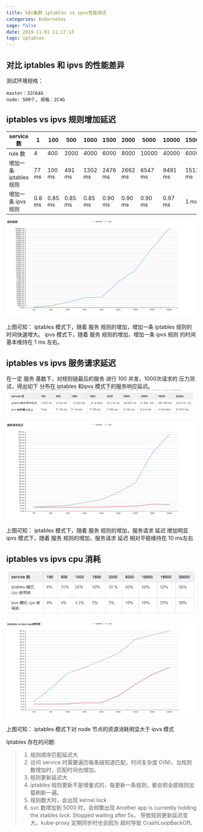 ```yaml
---
title: k8s集群 iptables vs ipvs性能测试
categories: Kubernetes
sage: false
date: 2019-11-01 11:17:13
tags: iptables
---
```


## 对比 iptables 和 ipvs 的性能差异

测试环境规格：

    master：32C64G
    node: 500个, 规格：2C4G

<!-- more -->

## iptables vs  ipvs 规则增加延迟

|service 数|1|100|500|1000|1500|2000|5000|10000|15000|20000|
|---|---|---|---|---|---|---|---|---|---|---|
|rule 数|4|400|2000|4000|6000|8000|10000|40000|60000|80000|
|增加一条 iptables 规则|77 ms|100 ms|491 ms|1302 ms|2476 ms|2662 ms|6547 ms|9491 ms|15125 ms|20000 ms|
|增加一条 ipvs 规则|0.8 ms|0.85 ms|0.85 ms|0.85 ms|0.90 ms|0.90 ms|0.90 ms|0.97 ms|1 ms|1.52 ms|

![ipvs](k8s集群-iptables-vs-ipvs性能测试/1.png)

上图可知：
iptables 模式下，随着 服务 规则的增加，增加一条 iptables 规则的时间快速增大。
ipvs 模式下，随着 服务 规则的增加，增加一条 ipvs 规则 的时间基本维持在 1 ms 左右。

## iptables vs  ipvs  服务请求延迟

在一定 服务 基数下，对规则链最后的服务 进行 100 并发，1000次请求的 压力测试，得出如下 分布在 iptables 和ipvs 模式下的服务响应延迟。
![ipvs](k8s集群-iptables-vs-ipvs性能测试/21.png)

![ipvs](k8s集群-iptables-vs-ipvs性能测试/2.png)

上图可知：
iptables 模式下，随着 服务 规则的增加，服务请求 延迟 增加明显
ipvs 模式下，随着 服务 规则的增加，服务请求 延迟 相对平稳维持在 10 ms左右

## iptables vs  ipvs  cpu 消耗

![ipvs](k8s集群-iptables-vs-ipvs性能测试/32.png)

![ipvs](k8s集群-iptables-vs-ipvs性能测试/3.png)

上图可知：
iptables 模式下对 node 节点的资源消耗明显大于  ipvs 模式

Iptables 存在的问题:

>1. 规则顺序匹配延迟大
>2. 访问 service 时需要遍历每条链知道匹配，时间复杂度 O(N)，当规则数增加时，匹配时间也增加。
>3. 规则更新延迟大
>4. iptables 规则更新不是增量式的，每更新一条规则，都会把全部规则加载刷新一遍。
>5. 规则数大时，会出现 kernel lock
>6. svc 数增加到 5000 时，会频繁出现 Another app is currently holding the xtables lock. Stopped waiting after 5s， 导致规则更新延迟变大，kube-proxy 定期同步时也会因为 超时导致 CrashLoopBackOff。